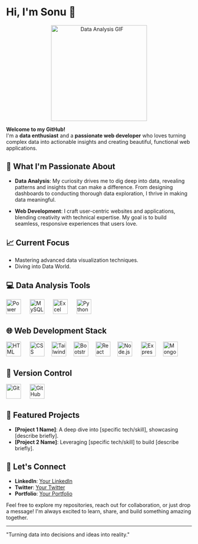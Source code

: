 # Hi, I'm Sonu 👋

<div align="center">
  <img src="https://media.giphy.com/media/3oKIPEqDGUULpEU0aQ/giphy.gif?cid=ecf05e475kd3c5jicm58x9kzcwzn30j6ksppwi9tdwb0j15j&ep=v1_gifs_related&rid=giphy.gif&ct=g" height=260 weight=260 alt="Data Analysis GIF" />
</div>

**Welcome to my GitHub!**  
I'm a **data enthusiast** and a **passionate web developer** who loves turning complex data into actionable insights and creating beautiful, functional web applications.

## 🚀 What I'm Passionate About

- **Data Analysis**: My curiosity drives me to dig deep into data, revealing patterns and insights that can make a difference. From designing dashboards to conducting thorough data exploration, I thrive in making data meaningful.

- **Web Development**: I craft user-centric websites and applications, blending creativity with technical expertise. My goal is to build seamless, responsive experiences that users love.

## 📈 Current Focus

- Mastering advanced data visualization techniques.
- Diving into Data World.

## 💻 Data Analysis Tools

  <img src="https://img.icons8.com/color/48/000000/power-bi.png" alt="Power BI" width="40" height="40"/>   &nbsp;&nbsp;&nbsp;&nbsp;
  <img src="https://img.icons8.com/fluency/48/000000/mysql-logo.png" alt="MySQL" width="40" height="40"/>  &nbsp;&nbsp;&nbsp;&nbsp;
  <img src="https://img.icons8.com/color/48/000000/microsoft-excel-2019--v1.png" alt="Excel" width="40" height="40"/>  &nbsp;&nbsp;&nbsp;&nbsp;
  <img src="https://img.icons8.com/color/48/000000/python--v1.png" alt="Python" width="40" height="40"/>

 ## 🌐 Web Development Stack

  <img src="https://img.icons8.com/color/48/000000/html-5--v1.png" alt="HTML" width="40" height="40"/> &nbsp;&nbsp;&nbsp;&nbsp;
  <img src="https://img.icons8.com/color/48/000000/css3.png" alt="CSS" width="40" height="40"/>&nbsp;&nbsp;&nbsp;&nbsp;
  <img src="https://img.icons8.com/color/48/000000/tailwindcss.png" alt="Tailwind CSS" width="40" height="40"/>&nbsp;&nbsp;&nbsp;&nbsp;
  <img src="https://img.icons8.com/color/48/000000/bootstrap.png" alt="Bootstrap" width="40" height="40"/>&nbsp;&nbsp;&nbsp;&nbsp;
  <img src="https://img.icons8.com/color/48/000000/react-native.png" alt="React" width="40" height="40"/>&nbsp;&nbsp;&nbsp;&nbsp;
  <img src="https://img.icons8.com/color/48/000000/nodejs.png" alt="Node.js" width="40" height="40"/> &nbsp;&nbsp;&nbsp;&nbsp;
  <img src="https://img.icons8.com/ios/50/000000/express-js.png" alt="Express.js" width="40" height="40"/>&nbsp;&nbsp;&nbsp;&nbsp;
  <img src="https://img.icons8.com/color/48/000000/mongodb.png" alt="MongoDB" width="40" height="40"/>

## 🔧 Version Control

  <img src="https://img.icons8.com/color/48/000000/git.png" alt="Git" width="40" height="40"/> &nbsp;&nbsp;&nbsp;&nbsp;
  <img src="https://img.icons8.com/ios-filled/50/ffffff/github.png" alt="GitHub" width="40" height="40"/>


## 🌟 Featured Projects

- **[Project 1 Name]**: A deep dive into [specific tech/skill], showcasing [describe briefly].
- **[Project 2 Name]**: Leveraging [specific tech/skill] to build [describe briefly].

## 🤝 Let's Connect

- **LinkedIn**: [Your LinkedIn](your-linkedin-profile-url)
- **Twitter**: [Your Twitter](your-twitter-profile-url)
- **Portfolio**: [Your Portfolio](your-portfolio-url)

Feel free to explore my repositories, reach out for collaboration, or just drop a message! I'm always excited to learn, share, and build something amazing together.

---

"Turning data into decisions and ideas into reality."
